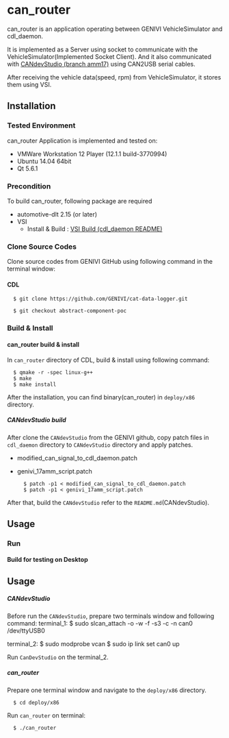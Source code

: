 # can_router
can_router is an application operating between GENIVI VehicleSimulator and cdl_daemon.

It is implemented as a Server using socket to communicate with the VehicleSimulator(Implemented Socket Client).
And it also communicated with [CANdevStudio (branch amm17)](https://github.com/GENIVI/CANdevStudio/tree/amm17) using CAN2USB serial cables.

After receiving the vehicle data(speed, rpm) from VehicleSimulator, it stores them using VSI.

## Installation
### Tested Environment
can_router Application is implemented and tested on:
* VMWare Workstation 12 Player (12.1.1 build-3770994)
* Ubuntu 14.04 64bit
* Qt 5.6.1

### Precondition
To build can_router, following package are required
* automotive-dlt 2.15 (or later)
* VSI
   * Install & Build : [VSI Build (cdl_daemon README)](https://github.com/GENIVI/car-data-logger/tree/abstract-component-poc/cdl_daemon/README.md)

### Clone Source Codes
Clone source codes from GENIVI GitHub using following command in the terminal window:

#### CDL

      $ git clone https://github.com/GENIVI/cat-data-logger.git

      $ git checkout abstract-component-poc

### Build & Install
#### can_router build & install
In `can_router` directory of CDL, build & install using following command:

      $ qmake -r -spec linux-g++
      $ make
      $ make install

After the installation, you can find binary(can_router) in `deploy/x86` directory.

##### CANdevStudio build
After clone the `CANdevStudio` from the GENIVI github, copy patch files in `cdl_daemon` directory to `CANdevStudio` directory and apply patches.
* modified_can_signal_to_cdl_daemon.patch
* genivi_17amm_script.patch

        $ patch -p1 < modified_can_signal_to_cdl_daemon.patch
        $ patch -p1 < genivi_17amm_script.patch

After that, build the `CANdevStudio` refer to the `README.md`(CANdevStudio).

## Usage

### Run
#### Build for testing on Desktop
## Usage

##### CANdevStudio
Before run the `CANdevStudio`, prepare two terminals window and following command:
terminal_1:
	$ sudo slcan_attach -o -w -f -s3 -c -n can0 /dev/ttyUSB0
	
terminal_2:
	$ sudo modprobe vcan
	$ sudo ip link set can0 up

Run `CanDevStudio` on the terminal_2.

##### can_router 
Prepare one terminal window and navigate to the `deploy/x86` directory.

      $ cd deploy/x86

Run `can_router` on terminal:

      $ ./can_router
